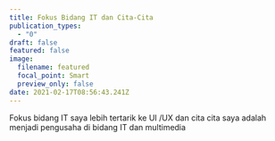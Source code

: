 ```yaml
---
title: Fokus Bidang IT dan Cita-Cita
publication_types:
  - "0"
draft: false
featured: false
image:
  filename: featured
  focal_point: Smart
  preview_only: false
date: 2021-02-17T08:56:43.241Z
---
```

Fokus bidang IT saya lebih tertarik ke UI /UX dan cita cita saya adalah menjadi pengusaha di bidang IT dan multimedia